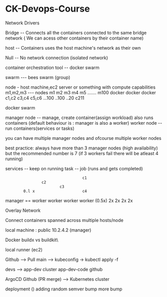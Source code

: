 # CK-Devops-Course


Network Drivers

Bridge -- Connects all the containers connected to the same bridge network ( We can acess other containers by their container name)

host -- Containers uses the host machine's network as their own

Null -- No network connection (isolated network)



container orchestration tool -- docker swarm

swarm  --- bees swarm (group)

node - host machine,ec2 server or something with compute capabilities
m1,m2,m3 --- nodes
m1               m2                 m3            m4        m5          ....... m100
docker          docker          docker 
c1,c2           c3,c4           c5,c6
...100          ..100           ..20
                                c211


docker swarm

manager node        --   manage, create container(assign workload) also runs containers (default behaviour is : manager is also a worker)
worker node         --  run containers(services or tasks)

you can have multiple manager nodes and ofcourse multiple worker nodes


best practice: always have more than 3 manager nodes (high availability) but the recommended number is 7 (if 3 workers fail there will be atleast 4 running)


services -- keep on running
task -- job (runs and gets completed)


                                      c1
                    c2   
                            c3
            0.l x                     c4                       
manager == worker  worker  worker   worker 
(0.5x)        2x    2x      2x        2x




Overlay Network

Connect containers spanned across multiple hosts/node




local machine : public 10.2.4.2
(manager)




Docker buildx vs buildkit\



local runner (ec2)

Github --> Pull main --> kubeconfig  -> kubectl apply -f 

devs -->
app-dev cluster
app-dev-code github

ArgoCD
Github (PR merge) --> Kubernetes cluster


deployment ()
adding random
semver bump
more bump